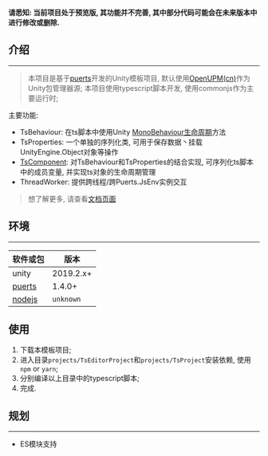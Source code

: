 **请悉知: 当前项目处于预览版, 其功能并不完善, 其中部分代码可能会在未来版本中进行修改或删除.**

## 介绍
------------
> 本项目是基于[puerts](https://github.com/Tencent/puerts)开发的Unity模板项目,  默认使用[OpenUPM(cn)](https://openupm.cn/)作为Unity包管理器源;
> 本项目使用typescript脚本开发, 使用commonjs作为主要运行时;

主要功能:
- TsBehaviour: 在ts脚本中使用Unity [MonoBehaviour生命周期](https://docs.unity3d.com/2021.3/Documentation/Manual/ExecutionOrder.html)方法
- TsProperties: 一个单独的序列化类, 可用于保存数据丶挂载UnityEngine.Object对象等操作
- [TsComponent](./docs/TsComponent.md): 对TsBehaviour和TsProperties的结合实现, 可序列化ts脚本中的成员变量, 并实现ts对象的生命周期管理
- ThreadWorker: 提供跨线程/跨Puerts.JsEnv实例交互

> 想了解更多, 请查看[文档页面](./docs)

## 环境
------------
| 软件或包     |  版本           |
| ------------ | ------------ |
| unity   |  2019.2.x+ |
| [puerts](https://github.com/Tencent/puerts/releases) |  1.4.0+ |
| [nodejs](https://nodejs.org/) | `unknown`|

## 使用
1. 下载本模板项目;
2. 进入目录`projects/TsEditorProject`和`projects/TsProject`安装依赖, 使用 `npm` or `yarn`; 
3. 分别编译以上目录中的typescript脚本;
4. 完成.

## 规划
------------
- ES模块支持
